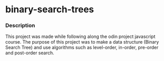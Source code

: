 # binary-search-trees

### Description
This project was made while following along the odin project javascript course. The purpose of this project was to make a data structure (Binary Search Tree) and use algorithms such as level-order, in-order, pre-order and post-order search.